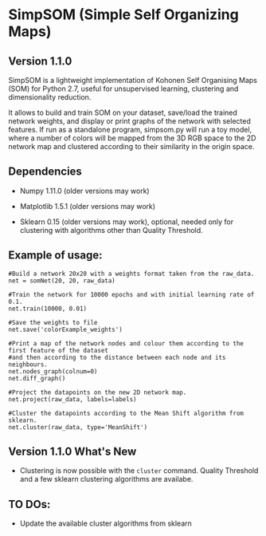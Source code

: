 # SimpSOM (Simple Self Organizing Maps) 
## Version 1.1.0

SimpSOM is a lightweight implementation of Kohonen Self Organising Maps (SOM) for Python 2.7, 
useful for unsupervised learning, clustering and dimensionality reduction.

It allows to build and train SOM on your dataset, save/load the trained network weights, and display or print graphs 
of the network with selected features. 
If run as a standalone program, simpsom.py will run a toy model, where a number of colors will be mapped from the 3D
RGB space to the 2D network map and clustered according to their similarity in the origin space.

## Dependencies

- Numpy 1.11.0 (older versions may work)
- Matplotlib 1.5.1 (older versions may work)

- Sklearn 0.15 (older versions may work), optional, needed only for clustering with algorithms other 
	than Quality Threshold.

## Example of usage:

```
#Build a network 20x20 with a weights format taken from the raw_data. 
net = somNet(20, 20, raw_data)

#Train the network for 10000 epochs and with initial learning rate of 0.1. 
net.train(10000, 0.01)

#Save the weights to file
net.save('colorExample_weights')
	
#Print a map of the network nodes and colour them according to the first feature of the dataset
#and then according to the distance between each node and its neighbours.
net.nodes_graph(colnum=0)
net.diff_graph()
	
#Project the datapoints on the new 2D network map.
net.project(raw_data, labels=labels)

#Cluster the datapoints according to the Mean Shift algorithm from sklearn.
net.cluster(raw_data, type='MeanShift')
```

## Version 1.1.0 What's New

- Clustering is now possible with the ```cluster``` command. 
	Quality Threshold and a few sklearn clustering algorithms are availabe. 

## TO DOs:

- Update the available cluster algorithms from sklearn